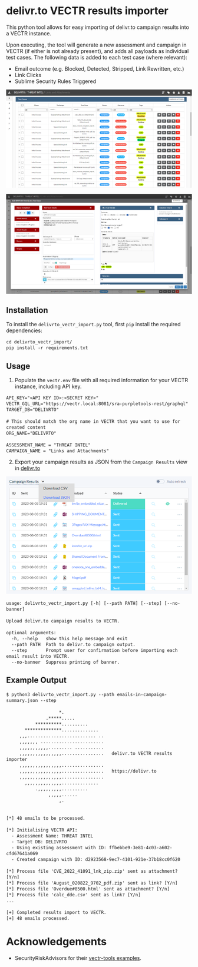 
# delivr.to VECTR results importer

This python tool allows for easy importing of delivr.to campaign results into a VECTR instance.

Upon executing, the tool will generate a new assessment and campaign in VECTR (if either is not already present), and adds all payloads as individual test cases. The following data is added to each test case (where relevant):

- Email outcome (e.g. Blocked, Detected, Stripped, Link Rewritten, etc.)
- Link Clicks
- Sublime Security Rules Triggered  

![Test Cases](assets/test_cases.PNG)

![Test Cases](assets/test_detail.PNG)

## Installation

To install the `delivrto_vectr_import.py` tool, first `pip` install the required dependencies:

```
cd delivrto_vectr_import/
pip install -r requirements.txt
```

## Usage

1. Populate the `vectr.env` file with all required information for your VECTR instance, including API key.
```
API_KEY="<API KEY ID>:<SECRET KEY>"
VECTR_GQL_URL="https://vectr.local:8081/sra-purpletools-rest/graphql"
TARGET_DB="DELIVRTO"

# This should match the org name in VECTR that you want to use for created content
ORG_NAME="DELIVRTO"

ASSESSMENT_NAME = "THREAT INTEL"
CAMPAIGN_NAME = "Links and Attachments"
```

2. Export your campaign results as JSON from the `Campaign Results` view in [delivr.to](https://delivr.to)

![Export Campaign Results](assets/export.png)

```
usage: delivrto_vectr_import.py [-h] [--path PATH] [--step] [--no-banner]

Upload delivr.to campaign results to VECTR.

optional arguments:
  -h, --help   show this help message and exit
  --path PATH  Path to delivr.to campaign output.
  --step       Prompt user for confirmation before importing each email result into VECTR.
  --no-banner  Suppress printing of banner.
```

## Example Output

```
$ python3 delivrto_vectr_import.py --path emails-in-campaign-summary.json --step

                    *.
               .*****.....
           **********..........
       **************..............
     ,,,.......................... ..
     ,,,,,,, ........................
     ,,,,,,,,,,,......... ...........
     ,,,,,,,,,,,,,,,,................   delivr.to VECTR results importer 
     ,,,,,,,,,,,,,,,,................
     ,,,,,,,,,,,,,,,,................   https://delivr.to
     ,,,,,,,,,,,,,,,,................
       ,,,,,,,,,,,,,,..............
           .,,,,,,,,,..........
                ,,,,,......
                    ,.


[*] 48 emails to be processed.

[*] Initialising VECTR API:
  - Assessment Name: THREAT INTEL
  - Target DB: DELIVRTO
  - Using existing assessment with ID: ffbebbe9-3e81-4c03-a602-cfd67641a069
  - Created campaign with ID: d2923568-9ec7-4101-921e-37b18cc0f620

[*] Process file 'CVE_2022_41091_lnk_zip.zip' sent as attachment? [Y/n]
[*] Process file 'August_020822_9702_pdf.zip' sent as link? [Y/n]
[*] Process file 'Overdue#8500.html' sent as attachment? [Y/n]
[*] Process file 'calc_dde.csv' sent as link? [Y/n]
...

[+] Completed results import to VECTR.
[+] 48 emails processed.
```

# Acknowledgements

- SecurityRiskAdvisors for their [vectr-tools examples](https://github.com/SecurityRiskAdvisors/vectr-tools).